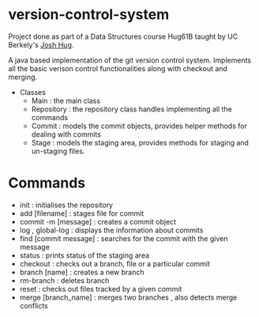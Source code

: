 # version-control-system

Project done as part of a Data Structures course Hug61B taught by UC Berkely's <a href="https://joshhug.gitbooks.io/hug61b/content/">Josh Hug</a>.

A java based implementation of the git version control system. Implements all the basic verison control functionalities along with checkout and merging.


* Classes 
  * Main : the main class
  * Repository : the repository class handles implementing all the commands
  * Commit : models the commit objects, provides helper methods for dealing with commits
  * Stage : models the staging area, provides methods for staging and un-staging files.
  

# Commands

* init : initialises the repository
* add [filename] : stages file for commit
* commit -m [message] : creates a commit object
* log , global-log : displays the information about commits
* find [commit message] : searches for the commit with the given message
* status : prints status of the staging area
* checkout : checks out a branch, file or a particular commit
* branch [name] : creates a new branch 
* rm-branch : deletes branch
* reset : checks out files tracked by a given commit
* merge [branch_name] : merges two branches , also detects merge conflicts

